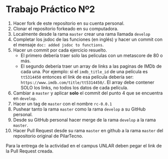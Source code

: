 
# Trabajo Práctico Nº2

1. Hacer fork de este repositorio en su cuenta personal.
2. Clonar el repositorio forkeado en su computadora.
3. Localmente desde la rama `master` crear una rama llamada `develop`
4. Completar los jsdoc de las funciones (en inglés) y hacer un commit con el mensaje `doc: added jsdoc to functions`.
5. Hacer un commit por cada ejercicio resuelto.
    * El primero debería traer solo las peliculas con un metascore de 80 o más.
    * El segundo debería traer un array de links a las paginas de IMDb de cada una. Por ejemplo: si el `imdb_title_id` de una película es `tt5314450` entonces el link de esa película debería ser: `https://www.imdb.com/title/tt5314450/`. El array debe contener SOLO los links, no todos los datos de cada película.
6. Cambiar a `master` y aplicar **solo** el commit del punto 4 que se encuentra en `develop`.
7. Hacer un tag de `master` con el nombre `rc-0.0.1`
8. Pushear tanto la rama `master` como la rama `develop` a su GitHub personal.
9. Desde su GitHub personal hacer merge de la rama `develop` a la rama `master`.
10. Hacer Pull Request desde su rama `master` en github a la rama `master` del repositorio original de PilarTecno.

Para la entrega de la actividad en el campus UNLAR deben pegar el link de la Pull Request creada.